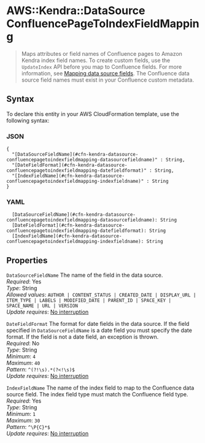 # AWS::Kendra::DataSource ConfluencePageToIndexFieldMapping<a name="aws-properties-kendra-datasource-confluencepagetoindexfieldmapping"></a>

>Maps attributes or field names of Confluence pages to Amazon Kendra index field names\. To create custom fields, use the `UpdateIndex` API before you map to Confluence fields\. For more information, see [Mapping data source fields](https://docs.aws.amazon.com/kendra/latest/dg/field-mapping.html)\. The Confluence data source field names must exist in your Confluence custom metadata\.

## Syntax<a name="aws-properties-kendra-datasource-confluencepagetoindexfieldmapping-syntax"></a>

To declare this entity in your AWS CloudFormation template, use the following syntax:

### JSON<a name="aws-properties-kendra-datasource-confluencepagetoindexfieldmapping-syntax.json"></a>

```
{
  "[DataSourceFieldName](#cfn-kendra-datasource-confluencepagetoindexfieldmapping-datasourcefieldname)" : String,
  "[DateFieldFormat](#cfn-kendra-datasource-confluencepagetoindexfieldmapping-datefieldformat)" : String,
  "[IndexFieldName](#cfn-kendra-datasource-confluencepagetoindexfieldmapping-indexfieldname)" : String
}
```

### YAML<a name="aws-properties-kendra-datasource-confluencepagetoindexfieldmapping-syntax.yaml"></a>

```
  [DataSourceFieldName](#cfn-kendra-datasource-confluencepagetoindexfieldmapping-datasourcefieldname): String
  [DateFieldFormat](#cfn-kendra-datasource-confluencepagetoindexfieldmapping-datefieldformat): String
  [IndexFieldName](#cfn-kendra-datasource-confluencepagetoindexfieldmapping-indexfieldname): String
```

## Properties<a name="aws-properties-kendra-datasource-confluencepagetoindexfieldmapping-properties"></a>

`DataSourceFieldName`  <a name="cfn-kendra-datasource-confluencepagetoindexfieldmapping-datasourcefieldname"></a>
The name of the field in the data source\.  
*Required*: Yes  
*Type*: String  
*Allowed values*: `AUTHOR | CONTENT_STATUS | CREATED_DATE | DISPLAY_URL | ITEM_TYPE | LABELS | MODIFIED_DATE | PARENT_ID | SPACE_KEY | SPACE_NAME | URL | VERSION`  
*Update requires*: [No interruption](https://docs.aws.amazon.com/AWSCloudFormation/latest/UserGuide/using-cfn-updating-stacks-update-behaviors.html#update-no-interrupt)

`DateFieldFormat`  <a name="cfn-kendra-datasource-confluencepagetoindexfieldmapping-datefieldformat"></a>
The format for date fields in the data source\. If the field specified in `DataSourceFieldName` is a date field you must specify the date format\. If the field is not a date field, an exception is thrown\.  
*Required*: No  
*Type*: String  
*Minimum*: `4`  
*Maximum*: `40`  
*Pattern*: `^(?!\s).*(?<!\s)$`  
*Update requires*: [No interruption](https://docs.aws.amazon.com/AWSCloudFormation/latest/UserGuide/using-cfn-updating-stacks-update-behaviors.html#update-no-interrupt)

`IndexFieldName`  <a name="cfn-kendra-datasource-confluencepagetoindexfieldmapping-indexfieldname"></a>
The name of the index field to map to the Confluence data source field\. The index field type must match the Confluence field type\.  
*Required*: Yes  
*Type*: String  
*Minimum*: `1`  
*Maximum*: `30`  
*Pattern*: `^\P{C}*$`  
*Update requires*: [No interruption](https://docs.aws.amazon.com/AWSCloudFormation/latest/UserGuide/using-cfn-updating-stacks-update-behaviors.html#update-no-interrupt)
